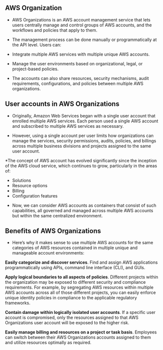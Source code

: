 ## AWS Organization

* AWS Organizations is an AWS account management service that lets users centrally manage and control groups of AWS accounts, and the workflows and policies that apply to them.

* The management process can be done manually or programmatically at the API level. Users can:

* Integrate multiple AWS services with multiple unique AWS accounts.

* Manage the user environments based on organizational, legal, or project-based policies.

* The accounts can also share resources, security mechanisms, audit requirements, configurations, and policies  between multiple AWS organizations.

## User accounts in AWS Organizations

* Originally, Amazon Web Services began with a single user account that enrolled multiple AWS services. Each person used a single AWS account and subscribed to multiple AWS services as necessary.

* However, using a single account per user limits how organizations can manage the services, security permissions, audits, policies, and billings across multiple business divisions and projects assigned to the same user account.

*The concept of AWS account has evolved significantly since the inception of the AWS cloud service, which continues to grow, particularly in the areas of:

   - Solutions
   - Resource options
   - Billing
   - Configuration features

* Now, we can consider AWS accounts as containers that consist of such capabilities, all governed and managed across multiple AWS accounts but within the same centralized environment.

## Benefits of AWS Organizations

* Here’s why it makes sense to use multiple AWS accounts for the same categories of AWS resources contained in multiple unique and manageable account environments:

**Easily categorize and discover services**. Find and assign AWS applications programmatically using APIs, command line interface (CLI), and GUIs.

**Apply logical boundaries to all aspects of policies**. Different projects within the organization may be exposed to different security and compliance requirements. For example, by segregating AWS resources within multiple AWS accounts across all of those different projects, you can easily enforce unique identity policies in compliance to the applicable regulatory frameworks.

**Contain damage within logically isolated user accounts**. If a specific user account is compromised, only the resources assigned to that AWS Organizations user account will be exposed to the higher risk.

**Easily manage billing and resources on a project or task basis**. Employees can switch between their AWS Organizations accounts assigned to them and utilize resources optimally as required.